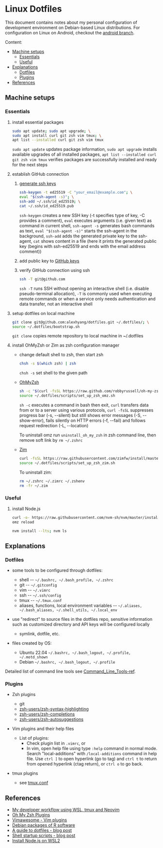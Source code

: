 # Linux Dotfiles

This document contains notes about my personal configuration of development
environment on Debian-based Linux distributions. For configuration on Linux on
Android, checkout the [android branch][android-branch-ref].

Content:

* [Machine setups](#machine-setups)
  * [Essentials](#essentials)
  * [Useful](#useful)
* [Explanations](#explanations)
  * [Dotfiles](#dotfiles)
  * [Plugins](#plugins)
* [References](#references)

## Machine setups
### Essentials

1.  install essential packages

    ```sh
    sudo apt update; sudo apt upgrade; \
    sudo apt install curl git zsh vim tmux; \
    apt list --installed curl git zsh vim tmux
    ```

    `sudo apt update` updates package information,
    `sudo apt upgrade` installs available upgrades of all installed packages,
    `apt list --installed curl git zsh vim tmux` verifies packages are
         successfully installed and ready for the next steps

1.  establish GitHub connection

    1.  [generate ssh keys][sshgen-ref]

        ```sh
        ssh-keygen -t ed25519 -C "your_email@example.com"; \
        eval "$(ssh-agent -s)"; \
        ssh-add ~/.ssh/id_ed25519; \
        cat ~/.ssh/id_ed25519.pub
        ```

        `ssh-keygen` creates a new SSH key (-t specifies type of key, -C
        provides a comment),
        `eval` executes arguments (i.e. given text) as command in current shell,
        `ssh-agent -s` generates bash commands as text,
        `eval "$(ssh-agent -s)"` starts the ssh-agent in the background,
        `ssh-add` adds the generated private key to the ssh-agent,
        `cat` shows content in a file (here it prints the generated public
        key (begins with ssh-ed25519 and ends with the email address comment))

    1.  add public key to [GitHub keys](https://github.com/settings/keys)

    1.  verify GitHub connection using ssh

        ```sh
        ssh -T git@github.com
        ```

        `ssh -T` runs SSH without opening an interactive shell (i.e. disable
        pseudo-terminal allocation), `-T` is commonly used when executing
        remote commands or when a service only needs authentication and data
        transfer, not an interactive shell

1.  setup dotfiles on local machine

    ```sh
    git clone git@github.com:alexhyang/dotfiles.git ~/.dotfiles/; \
    source ~/.dotfiles/bootstrap.sh
    ```

    `git clone` copies remote repository to local machine in ~/.dotfiles

1.  install OhMyZsh or Zim as zsh configuration manager

    *   change default shell to zsh, then start zsh

        ```bash
        chsh -s $(which zsh) | zsh
        ```

        `chsh -s` set shell to the given path

    *   [OhMyZsh](https://github.com/ohmyzsh/ohmyzsh)

        ```bash
        sh -c "$(curl -fsSL https://raw.github.com/robbyrussell/oh-my-zsh/master/tools/install.sh)"
        source ~/.dotfiles/scripts/set_up_zsh_omz.sh
        ```

        `sh -c` executes a command in bash then exit,
        `curl` transfers data from or to a server using various protocols,
        `curl -fsSL` suppresses progress bar (-s, --silent) but still shows
        error messages (-S, --show-error), fails silently on HTTP errors (-f,
        --fail) and follows request redirection (-L, --location)

        To uninstall omz run `uninstall_oh_my_zsh` in zsh command line, then
        remove soft link by `rm ~/.zshrc`

    *   [Zim](https://github.com/zimfw/zimfw)

        ```bash
        curl -fsSL https://raw.githubusercontent.com/zimfw/install/master/install.zsh | zsh
        source ~/.dotfiles/scripts/set_up_zsh_zim.sh
        ```

        To uninstall zim:
        ```bash
        rm ~/.zshrc ~/.zimrc ~/.zshenv
        rm -fr ~/.zim
        ```


### Useful

1.  install Node.js
    ```bash
    curl -o- https://raw.githubusercontent.com/nvm-sh/nvm/master/install.sh | bash; \
    omz reload
    ```
    ```bash
    nvm install --lts; nvm ls
    ```

## Explanations
### Dotfiles
*   some tools to be configured through dotfiles:
    *   shell -- `~/.bashrc, ~/.bash_profile, ~/.zshrc`
    *   git -- `~/.gitconfig`
    *   vim -- `~/.vimrc`
    *   ssh -- `~/.ssh/config`
    *   tmux -- `~/.tmux.conf`
    *   aliases, functions, local environment variables -- `~/.aliases,
        ~/.bash_aliases, ~/.shell_utils, ~/.local_env`

*   use "redirect" to source files in the dotfiles repo,
    sensitive information such as customized directory and
    API keys will be configured locally
    *   symlink, dotfile, etc.

*   files created by OS:
    *   Ubuntu 22.04
        `~/.bashrc, ~/.bash_logout, ~/.profile, ~/.motd_shown`
    *   Debian
        `~/.bashrc, ~/.bash_logout, ~/.profile`

Detailed list of command line tools see [Command_Line_Tools-ref](https://github.com/alexhyang/dotfiles/blob/main/refs/clt.md).

### Plugins
*   Zsh plugins
    *   git
    *   [zsh-users/zsh-syntax-highlighting](https://github.com/zsh-users/zsh-syntax-highlighting)
    *   [zsh-users/zsh-completions](https://github.com/zsh-users/zsh-completions)
    *   [zsh-users/zsh-autosuggestions](https://github.com/zsh-users/zsh-autosuggestions)

*   Vim plugins and their help files

    *   List of plugins:
        *   Check plugin list in `.vimrc`, or
        *   In vim, open help file using type `:help` command in normal mode.
            Search "local-additions" with `/local-additions` command in help
            file. Use `ctrl ]` to open hyperlink (go to tag) and `ctrl t` to
            return from opened hyperlink (ctag return), or `ctrl o` to go
            back.

*   tmux plugins
    *   see [tmux.conf](./config/.tmux.conf)

## References

*   [My developer workflow using WSL, tmux and Neovim](https://dev.to/nexxeln/my-developer-workflow-using-wsl-tmux-and-neovim-55f5)
*   [Oh My Zsh Plugins](https://github.com/ohmyzsh/ohmyzsh/wiki/Plugins)
*   [Vimawesome - Vim plugins](https://vimawesome.com/)
*   [Debian packages of R software](https://cran.r-project.org/bin/linux/debian/)
*   [A guide to dotfiles - blog post](https://dotfiles.github.io/)
*   [Shell startup scripts - blog post](https://blog.flowblok.id.au/2013-02/shell-startup-scripts.html)
*   [Install Node.js on WSL2](https://learn.microsoft.com/en-ca/windows/dev-environment/javascript/nodejs-on-wsl)

[android-branch-ref]: https://github.com/alexhyang/dotfiles/tree/android
[sshgen-ref]: https://docs.github.com/en/authentication/connecting-to-github-with-ssh/generating-a-new-ssh-key-and-adding-it-to-the-ssh-agent?platform=linux
